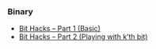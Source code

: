 ### Binary

- [Bit Hacks – Part 1 (Basic)](https://github.com/vakulin95/C-tasks/tree/master/quora.com/Binary/1)
- [Bit Hacks – Part 2 (Playing with k’th bit)](https://github.com/vakulin95/C-tasks/tree/master/quora.com/Binary/2)
